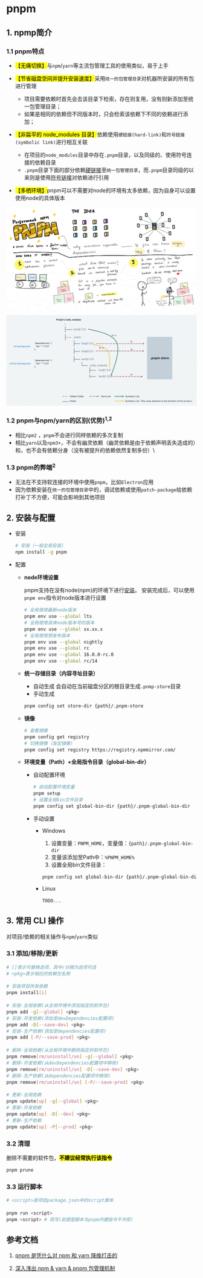 # pnpm

## 1. npmp简介

### 1.1 pnpm特点

- <mark>【无痛切换】</mark>与`npm`/`yarn`等主流包管理工具的使用类似，易于上手
- <mark>【节省磁盘空间并提升安装速度】</mark>采用`统一的包管理目录`对机器所安装的所有包进行管理
  - 项目需要依赖时首先会去该目录下检索，存在则复用，没有则新添加至统一包管理目录；
  - 如果是相同的依赖但不同版本时，只会检索该依赖下不同的依赖进行添加；

- <mark>【非扁平的 node_modules 目录】</mark>依赖使用`硬链接(hard-link)`和`符号链接(symbolic link)`进行相互关联
  - 在项目的`node_modules`目录中存在`.pnpm`目录，以及同级的、使用符号连接的依赖目录
  - `.pnpm`目录下面的部分依赖<u>硬链接</u>至`统一包管理目录`，而`.pnpm`目录同级的以来则是使用<u>符号链接</u>对依赖进行引用

- <mark>【多栖环境】</mark>pnpm可以不需要对node的环境有太多依赖，因为自身可以设置使用node的具体版本

![节省磁盘空间并提升安装速度](./images/pnpm_motivation_1.jpg "节省磁盘空间并提升安装速度")
![非扁平的node_modules目录](./images/pnpm_motivation_2.jpg "非扁平的node_modules目录")

### 1.2 pnpm与npm/yarn的区别(优势)<sup>1,2</sup>

- 相比`npm2` ，`pnpm`不会进行同样依赖的多次复制
- 相比`yarn`以及`npm3+`，不会有幽灵依赖（幽灵依赖是由于依赖声明丢失造成的）和，也不会有依赖分身（没有被提升的依赖依然复制多份）\

### 1.3 pnpm的弊端<sup>2</sup>

- 无法在不支持软连接的环境中使用`pnpm`，比如`Electron`应用
- 因为依赖安装在`统一的包管理目录`中的，调试依赖或使用`patch-package`给依赖打补丁不方便，可能会影响到其他项目

## 2. 安装与配置

- 安装

  ```sh
  # 安装（一般全局安装）
  npm install -g pnpm
  ```

- 配置
  - **node环境设置**

    pnpm支持在没有node(npm)的环境下进行[安装](https://www.pnpm.cn/installation)。
    安装完成后，可以使用`pnpm env`指令对node版本进行设置

    ```sh
    # 全局使用最新node版本
    pnpm env use --global lts
    # 全局使用具体node版本号的版本
    pnpm env use --global xx.xx.x
    # 全局使用预发布版本
    pnpm env use --global nightly
    pnpm env use --global rc
    pnpm env use --global 16.0.0-rc.0
    pnpm env use --global rc/14
    ```

  - **统一存储目录（内容寻址目录）**
    - 自动生成
    会自动在当前磁盘分区的根目录生成`.pnmp-store`目录
    - 手动生成

    ```sh
    pnpm config set store-dir {path}/.pnpm-store
    ```

  - **镜像**

    ```sh
    # 查看镜像
    pnpm config get registry 
    # 切换镜像（淘宝镜像）
    pnpm config set registry https://registry.npmmirror.com/
    ```

  - **环境变量（Path）+全局指令目录（global-bin-dir）**

    - 自动配置环境

      ```sh
      # 自动配置环境变量
      pnpm setup
      # 设置全局bin文件目录
      pnpm config set global-bin-dir {path}/.pnpm-global-bin-dir
      ```

    - 手动设置

      - Windows

        1. 设置变量：`PNPM_HOME`，变量值：`{path}/.pnpm-global-bin-dir`
        2. 变量该添加至Path中：`%PNPM_HOME%`
        3. 设置全局bin文件目录：

          ```sh
          pnpm config set global-bin-dir {path}/.pnpm-global-bin-dir
          ```

      - Linux

        `TODO...`

## 3. 常用 CLI 操作

  对项目/依赖的相关操作与`npm`/`yarn`类似

### 3.1 添加/移除/更新

  ```sh
  # []表示可替换选项，其中/分隔为选项可选
  # <pkg>表示相应的依赖包名称

  # 安装项目所有依赖
  pnpm install[i]

  # 安装-全局依赖(从全局环境中添加指定的软件包)
  pnpm add -g[--global] <pkg>
  # 安装-开发依赖(添加至devDependencies配置项)
  pnpm add -D[--save-dev] <pkg>
  # 安装-生产依赖(添加至dependencies配置项)
  pnpm add [-P/--save-prod] <pkg>

  # 删除-全局依赖(从全局环境中删除指定的软件包)
  pnpm remove[rm/uninstall/un] -g[--global] <pkg>
  # 删除-开发依赖(从devDependencies配置项中移除)
  pnpm remove[rm/uninstall/un] -D[--save-dev] <pkg>
  # 删除-生产依赖(从dependencies配置项中移除)
  pnpm remove[rm/uninstall/un] [-P/--save-prod] <pkg>

  # 更新-全局依赖
  pnpm update[up] -g[--global] <pkg>
  # 更新-开发依赖
  pnpm update[up] -D[--dev] <pkg>
  # 更新-生产依赖
  pnpm update[up] -P[--prod] <pkg>
  ```

### 3.2 清理

  删除不需要的软件包，<mark>**不建议经常执行该指令**</mark>

  ```sh
  pnpm prune
  ```

### 3.3 运行脚本

  ```sh
  # <script>是项目package.json中的script脚本

  pnpm run <script>
  pnpm <script> # 简写(前提是脚本与pnpm内建指令不冲突)
  ```

## 参考文档

1. [pnpm 是凭什么对 npm 和 yarn 降维打击的](https://mp.weixin.qq.com/s/sRKiqFNs24NYPxO4P5jq6Q)

2. [深入浅出 npm & yarn & pnpm 包管理机制](https://mp.weixin.qq.com/s/5YJYxvcqZIifQIsTR_I3fA)
